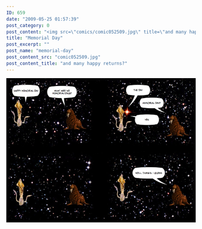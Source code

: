```yaml
---
ID: 659
date: "2009-05-25 01:57:39"
post_category: 0
post_content: "<img src=\"comics/comic052509.jpg\" title=\"and many happy returns?\" />"
title: "Memorial Day"
post_excerpt: ""
post_name: "memorial-day"
post_content_src: "comic052509.jpg"
post_content_title: "and many happy returns?"
---
```



[![and many happy returns?](/comics-hi-res/comic052509.jpg)](/comics-hi-res/comic052509.jpg)
